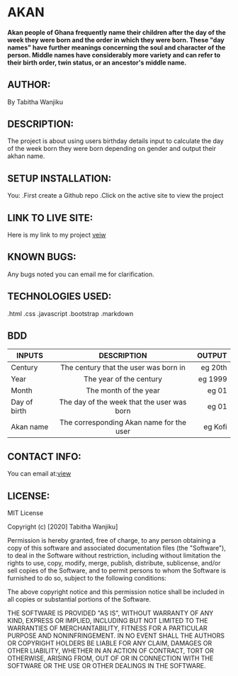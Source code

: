  # AKAN
 #### Akan people</a></b> of  <a title="Ghana">Ghana</a> frequently name their children after the day of the week they were born and the order in which they were born. These "day names" have further meanings concerning the soul and character of the person. Middle names have considerably more variety and can refer to their birth order, twin status, or an ancestor's middle name.
## AUTHOR:
By Tabitha Wanjiku
## DESCRIPTION:
The project is about using users birthday details input to calculate the day of the week born they    were born depending on gender and output their akhan name.
## SETUP INSTALLATION:
You:
.First create a Github repo
.Click on the active site to view the project
## LINK TO LIVE SITE:
Here is my link to my project
<a href="https://tw8130.github.io/Akhan-Names/">veiw</a>
## KNOWN BUGS:
Any bugs noted you can email me for clarification.
## TECHNOLOGIES USED:
.html
.css
.javascript
.bootstrap
.markdown
## BDD
|INPUTS        | DESCRIPTION                                |OUTPUT       |
| ------------- |:-------------:| -----:|
| Century      |  The century that the user was born in     | eg 20th     |
|Year          |  The year of the century                   | eg 1999     |       
|Month         |  The month of the year                     | eg 01      |
|Day of birth  |  The day of the week that the user was born| eg 01  |
|Akan name     |  	The corresponding Akan name for the user|  eg Kofi    |
## CONTACT INFO:
You can email at:<a href="https://mail.google.com/">view</a>
## LICENSE:
MIT License

Copyright (c) [2020] Tabitha Wanjiku]

Permission is hereby granted, free of charge, to any person obtaining a copy of this software and associated documentation files (the "Software"), to deal in the Software without restriction, including without limitation the rights to use, copy, modify, merge, publish, distribute, sublicense, and/or sell copies of the Software, and to permit persons to whom the Software is furnished to do so, subject to the following conditions:

The above copyright notice and this permission notice shall be included in all copies or substantial portions of the Software.

THE SOFTWARE IS PROVIDED "AS IS", WITHOUT WARRANTY OF ANY KIND, EXPRESS OR IMPLIED, INCLUDING BUT NOT LIMITED TO THE WARRANTIES OF MERCHANTABILITY, FITNESS FOR A PARTICULAR PURPOSE AND NONINFRINGEMENT. IN NO EVENT SHALL THE AUTHORS OR COPYRIGHT HOLDERS BE LIABLE FOR ANY CLAIM, DAMAGES OR OTHER LIABILITY, WHETHER IN AN ACTION OF CONTRACT, TORT OR OTHERWISE, ARISING FROM, OUT OF OR IN CONNECTION WITH THE SOFTWARE OR THE USE OR OTHER DEALINGS IN THE SOFTWARE.
